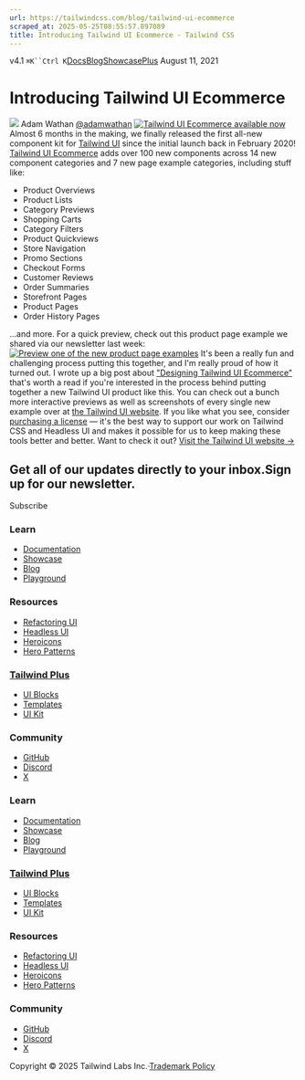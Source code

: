 ```yaml
---
url: https://tailwindcss.com/blog/tailwind-ui-ecommerce
scraped_at: 2025-05-25T08:55:57.897089
title: Introducing Tailwind UI Ecommerce - Tailwind CSS
---
```


[](https://tailwindcss.com/)v4.1
`⌘K``Ctrl K`[Docs](https://tailwindcss.com/docs)[Blog](https://tailwindcss.com/blog)[Showcase](https://tailwindcss.com/showcase)[Plus](https://tailwindcss.com/plus?ref=top)[](https://github.com/tailwindlabs/tailwindcss)
August 11, 2021
# Introducing Tailwind UI Ecommerce
![](https://tailwindcss.com/_next/image?url=%2F_next%2Fstatic%2Fmedia%2Fadamwathan.f69b0b90.jpg&w=96&q=75)
Adam Wathan
[@adamwathan](https://twitter.com/adamwathan)
[![Tailwind UI Ecommerce available now](https://tailwindcss.com/_next/image?url=%2F_next%2Fstatic%2Fmedia%2Fcard.b0c584a3.jpg&w=3840&q=75)](https://tailwindui.com)
Almost 6 months in the making, we finally released the first all-new component kit for [Tailwind UI](https://tailwindui.com) since the initial launch back in February 2020!
[Tailwind UI Ecommerce](https://tailwindui.com/#product-ecommerce) adds over 100 new components across 14 new component categories and 7 new page example categories, including stuff like:
  * Product Overviews
  * Product Lists
  * Category Previews
  * Shopping Carts
  * Category Filters
  * Product Quickviews
  * Store Navigation
  * Promo Sections
  * Checkout Forms
  * Customer Reviews
  * Order Summaries
  * Storefront Pages
  * Product Pages
  * Order History Pages


...and more.
For a quick preview, check out this product page example we shared via our newsletter last week:
[![Preview one of the new product page examples](https://tailwindcss.com/_next/image?url=%2F_next%2Fstatic%2Fmedia%2Fproduct-page-preview.7db6ff31.jpg&w=3840&q=75)](https://tailwindui.com/components/ecommerce/page-examples/product-pages)
It's been a really fun and challenging process putting this together, and I'm really proud of how it turned out. I wrote up a big post about ["Designing Tailwind UI Ecommerce"](https://blog.tailwindcss.com/designing-tailwind-ui-ecommerce) that's worth a read if you're interested in the process behind putting together a new Tailwind UI product like this.
You can check out a bunch more interactive previews as well as screenshots of every single new example over at [the Tailwind UI website](https://tailwindui.com/#product-ecommerce).
If you like what you see, consider [purchasing a license](https://tailwindui.com/pricing) — it's the best way to support our work on Tailwind CSS and Headless UI and makes it possible for us to keep making these tools better and better.
Want to check it out? [Visit the Tailwind UI website →](https://tailwindui.com)
## Get all of our updates directly to your inbox.Sign up for our newsletter.
Subscribe
### Learn
  * [Documentation](https://tailwindcss.com/docs)
  * [Showcase](https://tailwindcss.com/showcase)
  * [Blog](https://tailwindcss.com/blog)
  * [Playground](https://play.tailwindcss.com/)


### Resources
  * [Refactoring UI](https://www.refactoringui.com)
  * [Headless UI](https://headlessui.com)
  * [Heroicons](https://heroicons.com)
  * [Hero Patterns](https://heropatterns.com)


### [Tailwind Plus](https://tailwindcss.com/plus?ref=footer)
  * [UI Blocks](https://tailwindcss.com/plus/ui-blocks?ref=footer)
  * [Templates](https://tailwindcss.com/plus/templates?ref=footer)
  * [UI Kit](https://tailwindcss.com/plus/ui-kit?ref=footer)


### Community
  * [GitHub](https://github.com/tailwindlabs/tailwindcss)
  * [Discord](https://tailwindcss.com/discord)
  * [X](https://x.com/tailwindcss)


### Learn
  * [Documentation](https://tailwindcss.com/docs)
  * [Showcase](https://tailwindcss.com/showcase)
  * [Blog](https://tailwindcss.com/blog)
  * [Playground](https://play.tailwindcss.com/)


### [Tailwind Plus](https://tailwindcss.com/plus?ref=footer)
  * [UI Blocks](https://tailwindcss.com/plus/ui-blocks?ref=footer)
  * [Templates](https://tailwindcss.com/plus/templates?ref=footer)
  * [UI Kit](https://tailwindcss.com/plus/ui-kit?ref=footer)


### Resources
  * [Refactoring UI](https://www.refactoringui.com)
  * [Headless UI](https://headlessui.com)
  * [Heroicons](https://heroicons.com)
  * [Hero Patterns](https://heropatterns.com)


### Community
  * [GitHub](https://github.com/tailwindlabs/tailwindcss)
  * [Discord](https://tailwindcss.com/discord)
  * [X](https://x.com/tailwindcss)


Copyright © 2025 Tailwind Labs Inc.·[Trademark Policy](https://tailwindcss.com/brand)

